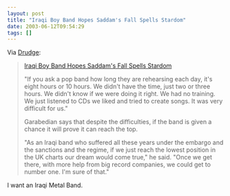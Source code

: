```yaml
---
layout: post
title: "Iraqi Boy Band Hopes Saddam's Fall Spells Stardom"
date: 2003-06-12T09:54:29
tags: []
---
```


Via [Drudge][1]:

> [ Iraqi Boy Band Hopes Saddam's Fall Spells Stardom][2]
>
> "If you ask a pop band how long they are rehearsing each day, it's eight hours or 10 hours. We didn't have the time, just two or three hours. We didn't know if we were doing it right. We had no training. We just listened to CDs we liked and tried to create songs. It was very difficult for us."
>
> Garabedian says that despite the difficulties, if the band is given a chance it will prove it can reach the top.
>
> "As an Iraqi band who suffered all these years under the embargo and the sanctions and the regime, if we just reach the lowest position in the UK charts our dream would come true," he said. "Once we get there, with more help from big record companies, we could get to number one. I'm sure of that."

I want an Iraqi Metal Band.

   [1]: http://www.drudgereport.com/
   [2]: http://www.washingtonpost.com/wp-dyn/articles/A46688-2003Jun11.html
